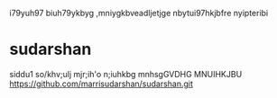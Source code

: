 i79yuh97
biuh79ykbyg
,mniygkbveadljetjge
nbytui97hkjbfre
nyipteribi
# sudarshan
siddu1
 so/khv;ulj
 mjr;ih'o
 n;iuhkbg
 mnhsgGVDHG
 MNUIHKJBU
https://github.com/marrisudarshan/sudarshan.git 
